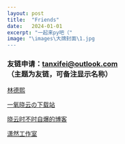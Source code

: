 ```yaml
---
layout: post
title:  "Friends"
date:   2024-01-01
excerpt: "一起来py吧（"
image: "\images\大牌封面\1.jpg
---
```


### **友链申请：tanxifei@outlook.com（主题为友链，可备注显示名称）**

[林德熙](https://blog.lindexi.com/)

[一氧晓云の下载站](https://d.oxyxc.top/)

[晓云时不时自爆的博客](https://blog.oxyxc.top/)

[潇然工作室](https://www.xrgzs.top/)

